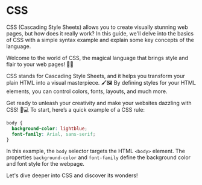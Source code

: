 # CSS

CSS (Cascading Style Sheets) allows you to create visually stunning web pages, but how does it really work? In this guide, we'll delve into the basics of CSS with a simple syntax example and explain some key concepts of the language.

Welcome to the world of CSS, the magical language that brings style and flair to your web pages! 🎨✨

CSS stands for Cascading Style Sheets, and it helps you transform your plain HTML into a visual masterpiece. 🖌️🖼️ By defining styles for your HTML elements, you can control colors, fonts, layouts, and much more.

Get ready to unleash your creativity and make your websites dazzling with CSS! 🎉💻 To start, here’s a quick example of a CSS rule:

```css
body {
  background-color: lightblue;
  font-family: Arial, sans-serif;
}
```

In this example, the `body` selector targets the HTML `<body>` element. The properties `background-color` and `font-family` define the background color and font style for the webpage.

Let's dive deeper into CSS and discover its wonders! 
